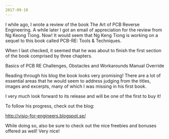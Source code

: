 ```yaml
---
2017-09-18
---
```


I while ago, I wrote a review of the book The Art of PCB Reverse Engineering. A while later I got an email of appreciation for the review from Ng Keong Tiong. Now! It would seem that Ng Keng Tiong is working on a sequel to this book called PCB-RE: Tools & Techniques.

When I last checked, it seemed that he was about to finish the first section of the book comprised by three chapters.

Basics of PCB RE
Challenges, Obstacles and Workarounds
Manual Override

Reading through his blog the book looks very promising! There are a lot of essential areas that he would seem to address judging from the titles, images and excerpts, many of which I was missing in his first book.

I very much look forward to its release and will be one of the first to buy it!

To follow his progress, check out the blog:

http://visio-for-engineers.blogspot.se/

While doing so, also be sure to check out the nice freebies and bonuses offered as well! Very nice!
